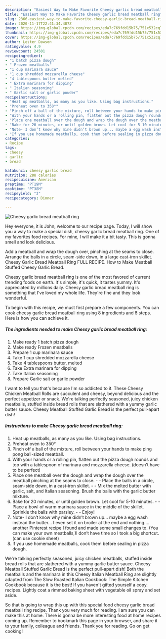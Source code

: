 ```yaml
---
description: "Easiest Way to Make Favorite Cheesy garlic bread meatball ring"
title: "Easiest Way to Make Favorite Cheesy garlic bread meatball ring"
slug: 2366-easiest-way-to-make-favorite-cheesy-garlic-bread-meatball-ring
date: 2020-11-17T22:41:34.407Z
image: https://img-global.cpcdn.com/recipes/eda7c769fdd15b75/751x532cq70/cheesy-garlic-bread-meatball-ring-recipe-main-photo.jpg
thumbnail: https://img-global.cpcdn.com/recipes/eda7c769fdd15b75/751x532cq70/cheesy-garlic-bread-meatball-ring-recipe-main-photo.jpg
cover: https://img-global.cpcdn.com/recipes/eda7c769fdd15b75/751x532cq70/cheesy-garlic-bread-meatball-ring-recipe-main-photo.jpg
author: Lester Dawson
ratingvalue: 4.9
reviewcount: 24501
recipeingredient:
- "1 batch pizza dough"
- " Frozen meatballs"
- "1 cup marinara sauce"
- "1 cup shredded mozzarella cheese"
- "4 tablespoons butter melted"
- " Extra marinara for dipping"
- " Italian seasoning"
- " Garlic salt or garlic powder"
recipeinstructions:
- "Heat up meatballs, as many as you like. Using bag instructions."
- "Preheat oven to 350°"
- "Pinch off a ball of the mixture, roll between your hands to make ping pong ball-sized meatball."
- "With your hands or a rolling pin, flatten out the pizza dough rounds and top with a tablespoon of marinara and mozzarella cheese. (doesn’t have to be perfect)"
- "Place one meatball over the dough and wrap the dough over the meatball pinching at the seams to close.  Place the balls in a circle, seam-side down, in a cast-iron skillet.  Mix the melted butter with garlic, salt, and Italian seasoning. Brush the balls with the garlic butter mixture."
- "Bake for 20 minutes, or until golden brown. Let cool for 5-10 minutes.  Place a bowl of warm marinara sauce in the middle of the skillet. Sprinkle the balls with parsley.  Enjoy!"
- "Note- I don’t know why mine didn’t brown up... maybe a egg wash instead the butter... I even set it on broiler at the end and nothing.... another Pinterest recipe I found and made some small changes to. (You can make your own meatballs,)I don’t have time so I took a big shortcut.(can use cookie sheet)"
- "If you use homemade meatballs, cook them before sealing in pizza dough."
categories:
- Recipe
tags:
- cheesy
- garlic
- bread

katakunci: cheesy garlic bread 
nutrition: 288 calories
recipecuisine: American
preptime: "PT19M"
cooktime: "PT38M"
recipeyield: "3"
recipecategory: Dinner

---
```



![Cheesy garlic bread meatball ring](https://img-global.cpcdn.com/recipes/eda7c769fdd15b75/751x532cq70/cheesy-garlic-bread-meatball-ring-recipe-main-photo.jpg)

Hey everyone, it is John, welcome to our recipe page. Today, I will show you a way to make a special dish, cheesy garlic bread meatball ring. One of my favorites food recipes. For mine, I will make it a bit tasty. This is gonna smell and look delicious.

Add a meatball and wrap the dough over, pinching at the seams to close. Arrange the balls in a circle, seam-side down, in a large cast-iron skillet. Cheesy Garlic Bread Meatball Ring FULL RECIPE. How to Make Meatball Stuffed Cheesy Garlic Bread.

Cheesy garlic bread meatball ring is one of the most favored of current trending foods on earth. It's simple, it's quick, it tastes yummy. It's appreciated by millions daily. Cheesy garlic bread meatball ring is something that I've loved my whole life. They're fine and they look wonderful.


To begin with this recipe, we must first prepare a few components. You can cook cheesy garlic bread meatball ring using 8 ingredients and 8 steps. Here is how you can achieve it.

<!--inarticleads1-->

##### The ingredients needed to make Cheesy garlic bread meatball ring:

1. Make ready 1 batch pizza dough
1. Make ready  Frozen meatballs
1. Prepare 1 cup marinara sauce
1. Take 1 cup shredded mozzarella cheese
1. Take 4 tablespoons butter, melted
1. Take  Extra marinara for dipping
1. Take  Italian seasoning
1. Prepare  Garlic salt or garlic powder


I want to tell you that&#39;s because I&#39;m so addicted to it. These Cheesy Chicken Meatball Rolls are succulent and cheesy, beyond delicious and the perfect appetizer or snack. We&#39;re talking perfectly seasoned, juicy chicken meatballs, stuffed inside bread rolls that are slathered with a yummy garlic butter sauce. Cheesy Meatball Stuffed Garlic Bread is the perfect pull-apart dish! 

<!--inarticleads2-->

##### Instructions to make Cheesy garlic bread meatball ring:

1. Heat up meatballs, as many as you like. Using bag instructions.
1. Preheat oven to 350°
1. Pinch off a ball of the mixture, roll between your hands to make ping pong ball-sized meatball.
1. With your hands or a rolling pin, flatten out the pizza dough rounds and top with a tablespoon of marinara and mozzarella cheese. (doesn’t have to be perfect)
1. Place one meatball over the dough and wrap the dough over the meatball pinching at the seams to close. -  - Place the balls in a circle, seam-side down, in a cast-iron skillet. -  - Mix the melted butter with garlic, salt, and Italian seasoning. Brush the balls with the garlic butter mixture.
1. Bake for 20 minutes, or until golden brown. Let cool for 5-10 minutes. -  - Place a bowl of warm marinara sauce in the middle of the skillet. Sprinkle the balls with parsley. -  - Enjoy!
1. Note- I don’t know why mine didn’t brown up... maybe a egg wash instead the butter... I even set it on broiler at the end and nothing.... another Pinterest recipe I found and made some small changes to. (You can make your own meatballs,)I don’t have time so I took a big shortcut.(can use cookie sheet)
1. If you use homemade meatballs, cook them before sealing in pizza dough.


We&#39;re talking perfectly seasoned, juicy chicken meatballs, stuffed inside bread rolls that are slathered with a yummy garlic butter sauce. Cheesy Meatball Stuffed Garlic Bread is the perfect pull-apart dish! Both the meatballs and the marinara in this Cheesy Italian Meatball Ring are slightly adapted from The Slow Roasted Italian Cookbook: The Simple Kitchen Cookbook because it is the best! If you haven&#39;t gifted yourself a copy. recipes. Lightly coat a rimmed baking sheet with vegetable oil spray and set aside. 

So that is going to wrap this up with this special food cheesy garlic bread meatball ring recipe. Thank you very much for reading. I am sure you can make this at home. There is gonna be more interesting food at home recipes coming up. Remember to bookmark this page in your browser, and share it to your family, colleague and friends. Thank you for reading. Go on get cooking!
